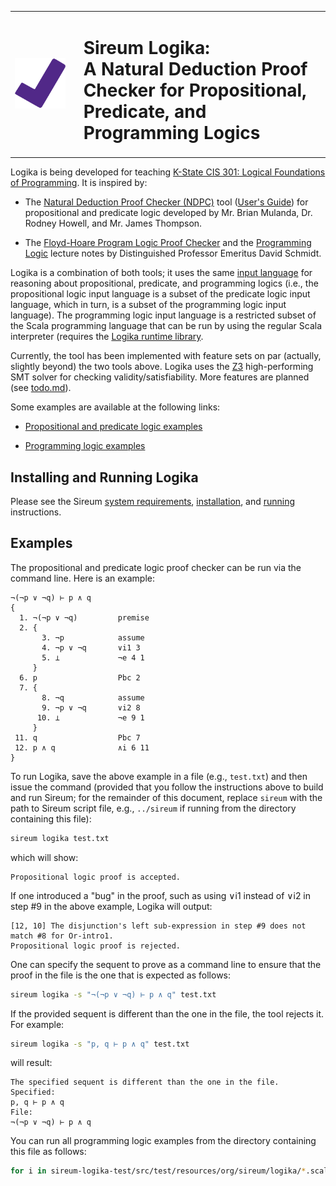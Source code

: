 <table border="0">
  <tr>
    <td><img src="logika-logo.png" width="85%"></td>
    <td><h1>Sireum Logika:<br>
            A Natural Deduction Proof Checker for Propositional, Predicate, and Programming Logics</h1></td>
  </tr>
</table>

Logika is being developed for teaching 
[K-State CIS 301: Logical Foundations of Programming](http://proglogics.santoslab.org).
It is inspired by:

* The [Natural Deduction Proof Checker (NDPC)](http://people.cis.ksu.edu/~schmidt/301s14/NDPC/ndpc-pe.jar)
  tool ([User's Guide](http://people.cis.ksu.edu/~schmidt/301s14/NDPC/user_manual.pdf))
  for propositional and predicate logic developed by Mr. Brian Mulanda, Dr. Rodney Howell, and 
  Mr. James Thompson.

* The [Floyd-Hoare Program Logic Proof Checker](http://people.cis.ksu.edu/~schmidt/301s14/cis301.zip)
  and the [Programming Logic](http://people.cis.ksu.edu/~schmidt/301s14/Lectures/home.html)
  lecture notes by Distinguished Professor Emeritus David Schmidt.

Logika is a combination of both tools; it uses the same
[input language](https://github.com/santoslab/sireum-v3/blob/master/logika/sireum-logika-parser-antlr4/src/main/resources/org/sireum/logika/parser/Antlr4Logika.g4)
for reasoning about propositional, predicate, and programming logics (i.e., the propositional logic 
input language is a subset of the predicate logic input language, which in turn, is a subset of the
programming logic input language).
The programming logic input language is a restricted subset of the Scala programming language that 
can be run by using the regular Scala interpreter (requires the 
[Logika runtime library](https://github.com/santoslab/sireum-v3/blob/master/logika/sireum-logika/src/main/scala/org/sireum/logika/package.scala).

Currently, the tool has been implemented with feature sets on par (actually, slightly beyond) 
the two tools above. 
Logika uses the [Z3](https://github.com/Z3Prover/z3) high-performing SMT solver for checking
validity/satisfiability.
More features are planned (see [todo.md](todo.md)).

Some examples are available at the following links:

* [Propositional and predicate logic examples](https://github.com/santoslab/sireum-v3/blob/master/logika/jvm/src/test/scala/org/sireum/logika/test/SequentTestDefProvider.scala)

* [Programming logic examples](https://github.com/santoslab/sireum-v3/tree/master/logika/jvm/src/test/resources/org/sireum/logika/test/example)


## Installing and Running Logika

Please see the Sireum 
[system requirements](../readme.md#requirements),
[installation](../readme.md#installing-sireum),
and [running](../readme.md#running-sireum) instructions.


## Examples

The propositional and predicate logic proof checker can be run via the command line.
Here is an example:
```
¬(¬p ∨ ¬q) ⊢ p ∧ q
{
  1. ¬(¬p ∨ ¬q)         premise
  2. {
       3. ¬p            assume
       4. ¬p ∨ ¬q       ∨i1 3 
       5. ⊥             ¬e 4 1
     }
  6. p                  Pbc 2
  7. {
       8. ¬q            assume
       9. ¬p ∨ ¬q       ∨i2 8 
      10. ⊥             ¬e 9 1
     }
 11. q                  Pbc 7
 12. p ∧ q              ∧i 6 11
}
```
To run Logika, save the above example in a file (e.g., `test.txt`) and then issue the command
(provided that you follow the instructions above to build and run Sireum; for the remainder of this
document, replace `sireum` with the path to Sireum script file, e.g., `../sireum` if running
from the directory containing this file):
```bash
sireum logika test.txt
```
which will show:
```
Propositional logic proof is accepted.
```
If one introduced a "bug" in the proof, such as using ∨i1 instead of ∨i2 in step #9 in the above example,
Logika will output:
```
[12, 10] The disjunction's left sub-expression in step #9 does not match #8 for Or-intro1.
Propositional logic proof is rejected.
```
One can specify the sequent to prove as a command line to ensure that the proof in the file is
the one that is expected as follows:
```bash
sireum logika -s "¬(¬p ∨ ¬q) ⊢ p ∧ q" test.txt
```
If the provided sequent is different than the one in the file, the tool rejects it. For example:
```bash
sireum logika -s "p, q ⊢ p ∧ q" test.txt
```
will result:
```
The specified sequent is different than the one in the file.
Specified:
p, q ⊢ p ∧ q
File:
¬(¬p ∨ ¬q) ⊢ p ∧ q
```
You can run all programming logic examples from the directory containing this file as follows:
```bash
for i in sireum-logika-test/src/test/resources/org/sireum/logika/*.scala; do echo "Checking ${i}"; ../sireum logika "${i}"; done
```